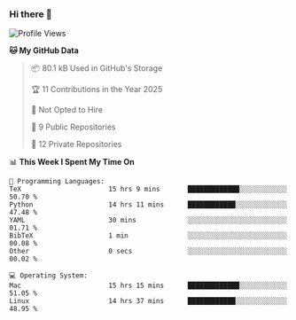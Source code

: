 ### Hi there 👋

<!--
**huayuan4396/huayuan4396** is a ✨ _special_ ✨ repository because its `README.md` (this file) appears on your GitHub profile.

Here are some ideas to get you started:

- 🔭 I’m currently working on ...
- 🌱 I’m currently learning ...
- 👯 I’m looking to collaborate on ...
- 🤔 I’m looking for help with ...
- 💬 Ask me about ...
- 📫 How to reach me: ...
- 😄 Pronouns: ...
- ⚡ Fun fact: ...
-->

<!--START_SECTION:waka-->
![Profile Views](http://img.shields.io/badge/Profile%20Views-1-blue)

**🐱 My GitHub Data** 

> 📦 80.1 kB Used in GitHub's Storage 
 > 
> 🏆 11 Contributions in the Year 2025
 > 
> 🚫 Not Opted to Hire
 > 
> 📜 9 Public Repositories 
 > 
> 🔑 12 Private Repositories 
 > 
📊 **This Week I Spent My Time On** 

```text
💬 Programming Languages: 
TeX                      15 hrs 9 mins       █████████████░░░░░░░░░░░░   50.70 % 
Python                   14 hrs 11 mins      ████████████░░░░░░░░░░░░░   47.48 % 
YAML                     30 mins             ░░░░░░░░░░░░░░░░░░░░░░░░░   01.71 % 
BibTeX                   1 min               ░░░░░░░░░░░░░░░░░░░░░░░░░   00.08 % 
Other                    0 secs              ░░░░░░░░░░░░░░░░░░░░░░░░░   00.02 % 

💻 Operating System: 
Mac                      15 hrs 15 mins      █████████████░░░░░░░░░░░░   51.05 % 
Linux                    14 hrs 37 mins      ████████████░░░░░░░░░░░░░   48.95 % 
```


<!--END_SECTION:waka-->
